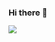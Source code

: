 ### Hi there 👋


<img align="center" src="https://github-readme-stats.vercel.app/api?username=Ation&show_icons=true&include_all_commits=true&count_private=true" />

<!--
**Ation/Ation** is a ✨ _special_ ✨ repository because its `README.md` (this file) appears on your GitHub profile.

Here are some ideas to get you started:

- 🔭 I’m currently working on ...
- 🌱 I’m currently learning ...
- 👯 I’m looking to collaborate on ...
- 🤔 I’m looking for help with ...
- 💬 Ask me about ...
- 📫 How to reach me: ...
- 😄 Pronouns: ...
- ⚡ Fun fact: ...
-->
